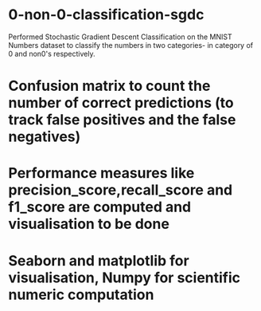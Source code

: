 # 0-non-0-classification-sgdc
Performed Stochastic Gradient Descent Classification on the MNIST Numbers dataset to classify the numbers in two categories- in category of 0 and non0's respectively.

# Confusion matrix to count the number of correct predictions (to track false positives and the false negatives)

# Performance measures like precision_score,recall_score and f1_score are computed and visualisation to be done

# Seaborn and matplotlib for visualisation, Numpy for scientific numeric computation
